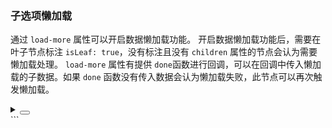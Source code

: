 ### 子选项懒加载

通过 `load-more` 属性可以开启数据懒加载功能。
开启数据懒加载功能后，需要在叶子节点标注 `isLeaf: true`，没有标注且没有 `children` 属性的节点会认为需要懒加载处理。
`load-more` 属性有提供 `done`函数进行回调，可以在回调中传入懒加载的子数据。如果 `done` 函数没有传入数据会认为懒加载失败，此节点可以再次触发懒加载。

<div class="cell-demo vp-raw">
  <yc-space>
    <yc-cascader
      :options="options"
      :style="{ width: '320px' }"
      placeholder="Please select ..."
      :load-more="loadMore" />
  </yc-space>
</div>

<script setup>
const options = [
  {
    value: 'beijing',
    label: 'Beijing',
    children: [
      {
        value: 'chaoyang',
        label: 'ChaoYang',
      },
      {
        value: 'haidian',
        label: 'Haidian',
        isLeaf: true,
      },
      {
        value: 'dongcheng',
        label: 'Dongcheng',
        isLeaf: true,
      },
      {
        value: 'xicheng',
        label: 'Xicheng',
      },
    ],
  },
  {
    value: 'shanghai',
    label: 'Shanghai',
    children: [
      {
        value: 'huangpu',
        label: 'Huangpu',
        isLeaf: true,
      },
    ],
  },
];
const loadMore = (option, done) => {
  setTimeout(() => {
    const nodes = [
      {
        value: `${option.value}-option1`,
        label: `${option.label}-Option1`,
        isLeaf: true,
      },
      {
        value: `${option.value}-option2`,
        label: `${option.label}-Option2`,
        isLeaf: true,
      },
    ];
    done(nodes);
  }, 2000);
};
</script>

<details>
<summary>
 <button class="code-btn"  >
    <icon-code />
 </button>
</summary>

```vue
<template>
  <yc-space>
    <yc-cascader
      :options="options"
      :style="{ width: '320px' }"
      placeholder="Please select ..."
      :load-more="loadMore" />
  </yc-space>
</template>

<script setup>
const options = [
  {
    value: 'beijing',
    label: 'Beijing',
    children: [
      {
        value: 'chaoyang',
        label: 'ChaoYang',
      },
      {
        value: 'haidian',
        label: 'Haidian',
        isLeaf: true,
      },
      {
        value: 'dongcheng',
        label: 'Dongcheng',
        isLeaf: true,
      },
      {
        value: 'xicheng',
        label: 'Xicheng',
      },
    ],
  },
  {
    value: 'shanghai',
    label: 'Shanghai',
    children: [
      {
        value: 'huangpu',
        label: 'Huangpu',
        isLeaf: true,
      },
    ],
  },
];
const loadMore = (option, done) => {
  setTimeout(() => {
    const nodes = [
      {
        value: `${option.value}-option1`,
        label: `${option.label}-Option1`,
        isLeaf: true,
      },
      {
        value: `${option.value}-option2`,
        label: `${option.label}-Option2`,
        isLeaf: true,
      },
    ];
    done(nodes);
  }, 2000);
};
</>

```

</details>
```
